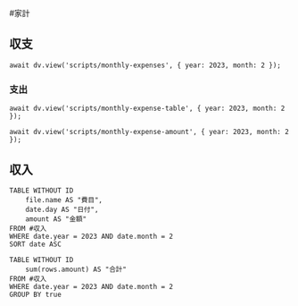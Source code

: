 #家計
## 収支
```dataviewjs
await dv.view('scripts/monthly-expenses', { year: 2023, month: 2 });
```
### 支出
```dataviewjs
await dv.view('scripts/monthly-expense-table', { year: 2023, month: 2 });
```
```dataviewjs
await dv.view('scripts/monthly-expense-amount', { year: 2023, month: 2 });
```
## 収入
```dataview
TABLE WITHOUT ID
    file.name AS "費目",
    date.day AS "日付",
    amount AS "金額"
FROM #収入
WHERE date.year = 2023 AND date.month = 2
SORT date ASC
```
```dataview
TABLE WITHOUT ID
    sum(rows.amount) AS "合計"
FROM #収入
WHERE date.year = 2023 AND date.month = 2
GROUP BY true
```
